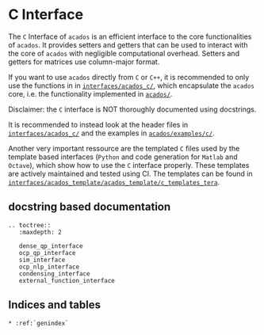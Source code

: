 # C Interface

The `C` Interface of `acados` is an efficient interface to the core functionalities of `acados`.
It provides setters and getters that can be used to interact with the core of `acados` with negligible computational overhead.
Setters and getters for matrices use column-major format.

If you want to use `acados` directly from `C` or `C++`, it is recommended to only use the functions in in [`interfaces/acados_c/`](https://github.com/acados/acados/tree/master/interfaces/acados_c), which encapsulate the `acados` core, i.e. the functionality implemented in [`acados/`](https://github.com/acados/acados/tree/master/acados).

Disclaimer: the `C` interface is NOT thoroughly documented using docstrings.

It is recommended to instead look at the header files in [`interfaces/acados_c/`](https://github.com/acados/acados/tree/master/interfaces/acados_c) and the examples in [`acados/examples/c/`](https://github.com/acados/acados/tree/master/examples/c).


Another very important ressource are the templated `C` files used by the template based interfaces (`Python` and code generation for `Matlab` and `Octave`), which show how to use the `C` interface properly.
These templates are actively maintained and tested using CI.
The templates can be found in [`interfaces/acados_template/acados_template/c_templates_tera`](https://github.com/acados/acados/tree/master/interfaces/acados_template/acados_template/c_templates_tera).


## docstring based documentation
```eval_rst
.. toctree::
   :maxdepth: 2

   dense_qp_interface
   ocp_qp_interface
   sim_interface
   ocp_nlp_interface
   condensing_interface
   external_function_interface
```

## Indices and tables

```eval_rst
* :ref:`genindex`
```
